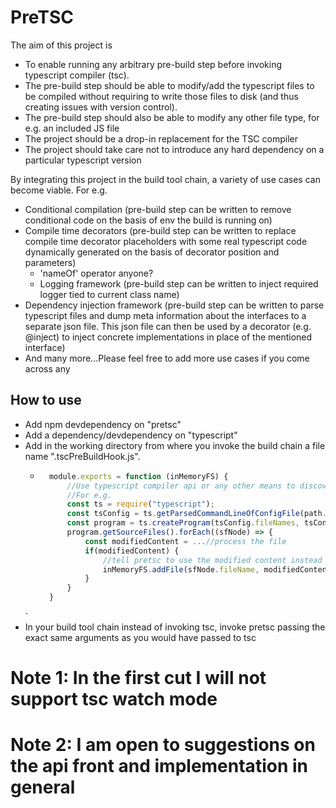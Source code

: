 # PreTSC

The aim of this project is 
- To enable running any arbitrary pre-build step before invoking typescript compiler (tsc).
- The pre-build step should be able to modify/add the typescript files to be compiled without requiring to write those files to disk (and thus creating issues with version control).
- The pre-build step should also be able to modify any other file type, for e.g. an included JS file
- The project should be a drop-in replacement for the TSC compiler 
- The project should take care not to introduce any hard dependency on a particular typescript version 

By integrating this project in the build tool chain, a variety of use cases can become viable. For e.g.
- Conditional compilation (pre-build step can be written to remove conditional code on the basis of env the build is running on)
- Compile time decorators (pre-build step can be written to replace compile time decorator placeholders with some real typescript code dynamically generated on the basis of decorator position and parameters)
    - 'nameOf' operator anyone?
    - Logging framework (pre-build step can be written to inject required logger tied to current class name)
- Dependency injection framework (pre-build step can be written to parse typescript files and dump meta information about the interfaces to a separate json file. This json file can then be used by a decorator (e.g. @inject) to inject concrete implementations in place of the mentioned interface)
- And many more...Please feel free to add more use cases if you come across any

## How to use
- Add npm devdependency on "pretsc"
- Add a dependency/devdependency on "typescript"
- Add in the working directory from where you invoke the build chain a file name ".tscPreBuildHook.js".
    - ```JavaScript
        module.exports = function (inMemoryFS) {
            //Use typescript compiler api or any other means to discover the files to be compiled and modified. 
            //For e.g.
            const ts = require("typescript");
            const tsConfig = ts.getParsedCommandLineOfConfigFile(path.resolve("tsconfig.json"), {}, ts.sys);
            const program = ts.createProgram(tsConfig.fileNames, tsConfig.options);
            program.getSourceFiles().forEach((sfNode) => {
                const modifiedContent = ...//process the file
                if(modifiedContent) {
                    //tell pretsc to use the modified content instead of the original file from disk
                    inMemoryFS.addFile(sfNode.fileName, modifiedContent);
                }
            }
        }
    `
- In your build tool chain instead of invoking tsc, invoke pretsc passing the exact same arguments as you would have passed to tsc

# Note 1: In the first cut I will not support tsc watch mode
# Note 2: I am open to suggestions on the api front and implementation in general
